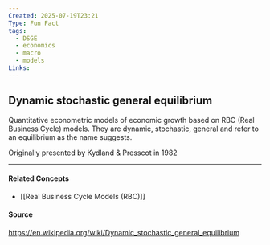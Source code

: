 ```yaml
---
Created: 2025-07-19T23:21
Type: Fun Fact
tags:
  - DSGE
  - economics
  - macro
  - models
Links:
---
```

## Dynamic stochastic general equilibrium

Quantitative econometric models of economic growth based on RBC (Real Business Cycle) models. They are dynamic, stochastic, general and refer to an equilibrium as the name suggests.

Originally presented by Kydland & Presscot in 1982 


---
#### Related Concepts
- [[Real Business Cycle Models (RBC)]]

#### Source
https://en.wikipedia.org/wiki/Dynamic_stochastic_general_equilibrium